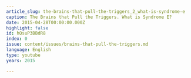 ```yaml
---
article_slug: the-brains-that-pull-the-triggers_2_what-is-syndrome-e
caption: The Brains that Pull the Triggers. What is Syndrome E?
date: 2015-04-28T00:00:00.000Z
highlight: false
id: hQsuP3BBdR8
index: 0
issue: content/issues/brains-that-pull-the-triggers.md
language: English
type: youtube
years: 2015

---
```

